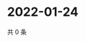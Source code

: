 # 2022-01-24

共 0 条

<!-- BEGIN WEIBO -->
<!-- 最后更新时间 Mon Jan 24 2022 13:08:10 GMT+0800 (China Standard Time) -->

<!-- END WEIBO -->
